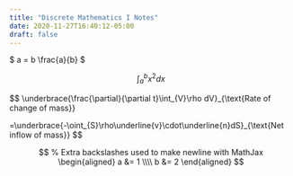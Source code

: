 ```yaml
---
title: "Discrete Mathematics I Notes"
date: 2020-11-27T16:40:12-05:00
draft: false
---
```


$ a = b \frac{a}{b} $

$$\int_{a}^{b} x^2 dx$$

$$
\underbrace{\frac{\partial}{\partial t}\int\_{V}\rho dV}\_{\text{Rate of change of mass}}

=\underbrace{-\oint\_{S}\rho\underline{v}\cdot\underline{n}dS}\_{\text{Net inflow of mass}}
$$

$$
% Extra backslashes used to make newline with MathJax
\begin{aligned}
a &= 1 \\\\
b &= 2
\end{aligned}
$$
